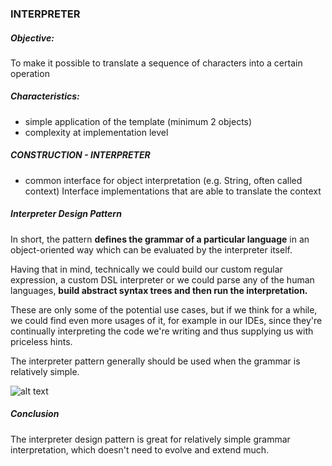 ### INTERPRETER

##### Objective: 

To make it possible to translate a sequence of characters into a certain operation

##### Characteristics:

- simple application of the template (minimum 2 objects)
- complexity at implementation level

##### CONSTRUCTION - INTERPRETER

- common interface for object interpretation (e.g. String, often called context)
Interface implementations that are able to translate the context

##### Interpreter Design Pattern

In short, the pattern **defines the grammar of a particular language** in an object-oriented way which can be evaluated by the interpreter itself.

Having that in mind, technically we could build our custom regular expression, a custom DSL interpreter or we could parse any of the human languages, **build abstract syntax trees and then run the interpretation.**

These are only some of the potential use cases, but if we think for a while, we could find even more usages of it, for example in our IDEs, since they're continually interpreting the code we're writing and thus supplying us with priceless hints.

The interpreter pattern generally should be used when the grammar is relatively simple.

![alt text](https://www.baeldung.com/wp-content/uploads/2018/07/Interpreter.png)

##### Conclusion

The interpreter design pattern is great for relatively simple grammar interpretation, which doesn't need to evolve and extend much.
